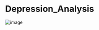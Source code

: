 # Depression_Analysis


![image](https://user-images.githubusercontent.com/13395314/167108174-3e9e26fc-daea-4b03-8c31-03e633883e65.png)



